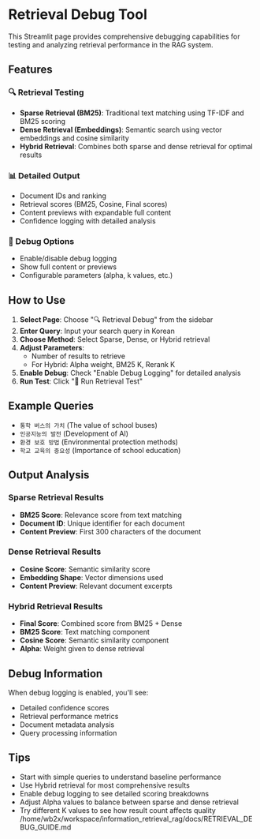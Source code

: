 # Retrieval Debug Tool

This Streamlit page provides comprehensive debugging capabilities for testing and analyzing retrieval performance in the RAG system.

## Features

### 🔍 Retrieval Testing
- **Sparse Retrieval (BM25)**: Traditional text matching using TF-IDF and BM25 scoring
- **Dense Retrieval (Embeddings)**: Semantic search using vector embeddings and cosine similarity
- **Hybrid Retrieval**: Combines both sparse and dense retrieval for optimal results

### 📊 Detailed Output
- Document IDs and ranking
- Retrieval scores (BM25, Cosine, Final scores)
- Content previews with expandable full content
- Confidence logging with detailed analysis

### 🔧 Debug Options
- Enable/disable debug logging
- Show full content or previews
- Configurable parameters (alpha, k values, etc.)

## How to Use

1. **Select Page**: Choose "🔍 Retrieval Debug" from the sidebar
2. **Enter Query**: Input your search query in Korean
3. **Choose Method**: Select Sparse, Dense, or Hybrid retrieval
4. **Adjust Parameters**:
   - Number of results to retrieve
   - For Hybrid: Alpha weight, BM25 K, Rerank K
5. **Enable Debug**: Check "Enable Debug Logging" for detailed analysis
6. **Run Test**: Click "🚀 Run Retrieval Test"

## Example Queries

- `통학 버스의 가치` (The value of school buses)
- `인공지능의 발전` (Development of AI)
- `환경 보호 방법` (Environmental protection methods)
- `학교 교육의 중요성` (Importance of school education)

## Output Analysis

### Sparse Retrieval Results
- **BM25 Score**: Relevance score from text matching
- **Document ID**: Unique identifier for each document
- **Content Preview**: First 300 characters of the document

### Dense Retrieval Results
- **Cosine Score**: Semantic similarity score
- **Embedding Shape**: Vector dimensions used
- **Content Preview**: Relevant document excerpts

### Hybrid Retrieval Results
- **Final Score**: Combined score from BM25 + Dense
- **BM25 Score**: Text matching component
- **Cosine Score**: Semantic similarity component
- **Alpha**: Weight given to dense retrieval

## Debug Information

When debug logging is enabled, you'll see:
- Detailed confidence scores
- Retrieval performance metrics
- Document metadata analysis
- Query processing information

## Tips

- Start with simple queries to understand baseline performance
- Use Hybrid retrieval for most comprehensive results
- Enable debug logging to see detailed scoring breakdowns
- Adjust Alpha values to balance between sparse and dense retrieval
- Try different K values to see how result count affects quality</content>
<parameter name="filePath">/home/wb2x/workspace/information_retrieval_rag/docs/RETRIEVAL_DEBUG_GUIDE.md